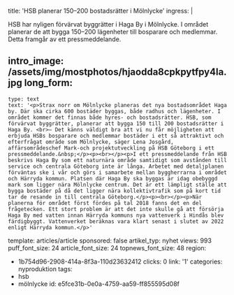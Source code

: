 title: 'HSB planerar 150–200 bostadsrätter i Mölnlycke'
ingress: |
  <p>HSB har nyligen förvärvat byggrätter i Haga By i Mölnlycke. I området planerar de att bygga 150–200 lägenheter till bosparare och medlemmar. Detta framgår av ett pressmeddelande.
  </p>
  
intro_image: /assets/img/mostphotos/hjaodda8cpkpytfpy4la.jpg
long_form:
  -
    type: text
    text: '<p>Strax norr om Mölnlycke planeras det nya bostadsområdet Haga by. Där ska cirka 600 bostäder byggas, både radhus och lägenheter. I området kommer det finnas både hyres- och bostadsrätter. HSB, som förvärvat byggrätter, planerar att bygga 150 till 200 bostadsrätter i Haga By. <br>– Det känns väldigt bra att vi nu får möjligheten att erbjuda HSBs bosparare och medlemmar bostäder i ett så attraktivt och efterfrågat område som Mölnlycke, säger Lena Josgård, affärsområdeschef Mark-och projektutveckling på HSB Göteborg i ett pressmeddelande.&nbsp;</p><p><br></p><p>I ett pressmeddelande från HSB beskrivs Haga By som ett naturnära område samtidigt som avstånden till service och centrala Göteborg inte är långa. Arbetet med detaljplanen förväntas ske i vår och görs i samarbete mellan byggherrarna i området och Härryda kommun. Platsen där Haga By ska byggas är idag obebyggd mark som ligger nära Mölnlycke centrum. Det är ett lämpligt ställe att bygga bostäder på då det ligger nära kollektivtrafik som på kort tid tar de resande in till centrala Göteborg.</p><p><br></p><p>När planerna för området först fördes på tal 2018 fanns det en del frågetecken. Ett stort problem är att det inte skulle gå att försörja Haga By med vatten innan Härryda kommuns nya vattenverk i Hindås blev färdigbyggt. Vattenverket beräknas vara klart senast i slutet av 2022 enligt Härryda kommun.</p>'
template: articles/article
sponsored: false
artikel_typ: nyhet
views: 993
puff_font_size: 24
article_font_size: 24
topnews_font_size: 48
region:
  - 1b754d96-2908-414a-8f3a-110d23632412
clicks: 0
link: '1'
categories: nyproduktion
tags:
  - hsb
  - mölnlycke
id: e5fce31b-0e0a-4759-aa59-ff855595d08f
